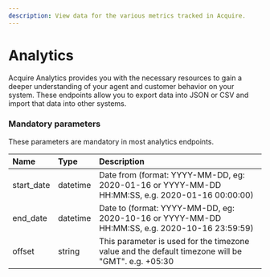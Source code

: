 ```yaml
---
description: View data for the various metrics tracked in Acquire.
---
```


# Analytics

Acquire Analytics provides you with the necessary resources to gain a deeper understanding of your agent and customer behavior on your system. These endpoints allow you to export data into JSON or CSV and import that data into other systems. 

### **Mandatory parameters**

These parameters are mandatory in most analytics endpoints.

| Name | Type | Description |
| :--- | :--- | :--- |
| start\_date | datetime | Date from \(format: YYYY-MM-DD, eg: 2020-01-16 or YYYY-MM-DD HH:MM:SS, e.g. 2020-01-16 00:00:00\) |
| end\_date | datetime | Date to \(format: YYYY-MM-DD, eg: 2020-10-16 or YYYY-MM-DD HH:MM:SS, e.g. 2020-10-16 23:59:59\) |
| offset | string | This parameter is used for the timezone value and the default timezone will be "GMT". e.g. +05:30 |

